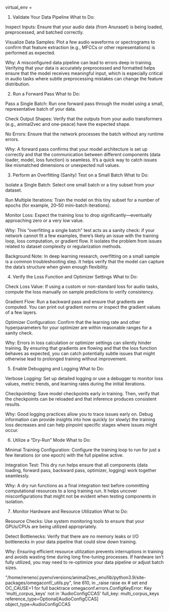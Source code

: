 virtual_env =

1. Validate Your Data Pipeline
   What to Do:

Inspect Inputs: Ensure that your audio data (from Anuraset) is being loaded, preprocessed, and batched correctly.

Visualize Data Samples: Plot a few audio waveforms or spectrograms to confirm that feature extraction (e.g., MFCCs or other representations) is performed as expected.

Why:
A misconfigured data pipeline can lead to errors deep in training. Verifying that your data is accurately preprocessed and formatted helps ensure that the model receives meaningful input, which is especially critical in audio tasks where subtle preprocessing mistakes can change the feature distribution.

2. Run a Forward Pass
   What to Do:

Pass a Single Batch: Run one forward pass through the model using a small, representative batch of your data.

Check Output Shapes: Verify that the outputs from your audio transformers (e.g., animal2vec and one-peace) have the expected shape.

No Errors: Ensure that the network processes the batch without any runtime errors.

Why:
A forward pass confirms that your model architecture is set up correctly and that the communication between different components (data loader, model, loss function) is seamless. It’s a quick way to catch issues like mismatched dimensions or unexpected null values.

3. Perform an Overfitting (Sanity) Test on a Small Batch
   What to Do:

Isolate a Single Batch: Select one small batch or a tiny subset from your dataset.

Run Multiple Iterations: Train the model on this tiny subset for a number of epochs (for example, 20–50 mini-batch iterations).

Monitor Loss: Expect the training loss to drop significantly—eventually approaching zero or a very low value.

Why:
This “overfitting a single batch” test acts as a sanity check: if your network cannot fit a few examples, there’s likely an issue with the training loop, loss computation, or gradient flow. It isolates the problem from issues related to dataset complexity or regularization methods.

Background Note: In deep learning research, overfitting on a small sample is a common troubleshooting step. It helps verify that the model can capture the data’s structure when given enough flexibility.

4. Verify the Loss Function and Optimizer Settings
   What to Do:

Check Loss Value: If using a custom or non-standard loss for audio tasks, compute the loss manually on sample predictions to verify consistency.

Gradient Flow: Run a backward pass and ensure that gradients are computed. You can print out gradient norms or inspect the gradient values of a few layers.

Optimizer Configuration: Confirm that the learning rate and other hyperparameters for your optimizer are within reasonable ranges for a sanity check.

Why:
Errors in loss calculation or optimizer settings can silently hinder training. By ensuring that gradients are flowing and that the loss function behaves as expected, you can catch potentially subtle issues that might otherwise lead to prolonged training without improvement.

5. Enable Debugging and Logging
   What to Do:

Verbose Logging: Set up detailed logging or use a debugger to monitor loss values, metric trends, and learning rates during the initial iterations.

Checkpointing: Save model checkpoints early in training. Then, verify that the checkpoints can be reloaded and that inference produces consistent results.

Why:
Good logging practices allow you to trace issues early on. Debug information can provide insights into how quickly (or slowly) the training loss decreases and can help pinpoint specific stages where issues might occur.

6. Utilize a “Dry-Run” Mode
   What to Do:

Minimal Training Configuration: Configure the training loop to run for just a few iterations (or one epoch) with the full pipeline active.

Integration Test: This dry run helps ensure that all components (data loading, forward pass, backward pass, optimizer, logging) work together seamlessly.

Why:
A dry run functions as a final integration test before committing computational resources to a long training run. It helps uncover misconfigurations that might not be evident when testing components in isolation.

7. Monitor Hardware and Resource Utilization
   What to Do:

Resource Checks: Use system monitoring tools to ensure that your GPUs/CPUs are being utilized appropriately.

Detect Bottlenecks: Verify that there are no memory leaks or I/O bottlenecks in your data pipeline that could slow down training.

Why:
Ensuring efficient resource utilization prevents interruptions in training and avoids wasting time during long fine-tuning processes. If hardware isn’t fully utilized, you may need to re-optimize your data pipeline or adjust batch sizes.

"/home/reneno/.pyenv/versions/animal2vec_env/lib/python3.9/site-packages/omegaconf/\_utils.py", line 610, in \_raise
raise ex # set end OC_CAUSE=1 for full backtrace
omegaconf.errors.ConfigKeyError: Key 'multi_corpus_keys' not in 'AudioConfigCCAS'
full_key: multi_corpus_keys
reference_type=Optional[AudioConfigCCAS]
object_type=AudioConfigCCAS
